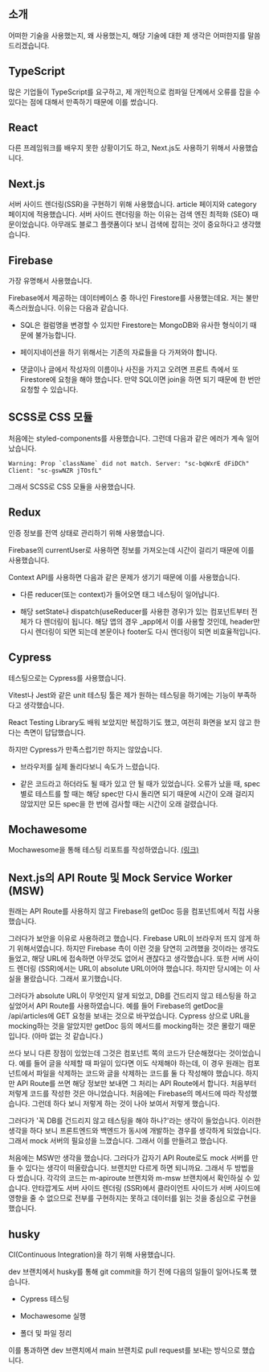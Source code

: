 ## 소개

어떠한 기술을 사용했는지, 왜 사용했는지, 해당 기술에 대한 제 생각은 어떠한지를 말씀드리겠습니다.

## TypeScript

많은 기업들이 TypeScript를 요구하고, 제 개인적으로 컴파일 단계에서 오류를 잡을 수 있다는 점에 대해서 만족하기 때문에 이를 썼습니다.

## React

다른 프레임워크를 배우지 못한 상황이기도 하고, Next.js도 사용하기 위해서 사용했습니다.

## Next.js

서버 사이드 렌더링(SSR)을 구현하기 위해 사용했습니다. article 페이지와 category 페이지에 적용했습니다. 서버 사이드 렌더링을 하는 이유는 검색 엔진 최적화 (SEO) 때문이었습니다. 아무래도 블로그 플랫폼이다 보니 검색에 잡히는 것이 중요하다고 생각했습니다.

## Firebase

가장 유명해서 사용했습니다.

Firebase에서 제공하는 데이터베이스 중 하나인 Firestore를 사용했는데요. 저는 불만족스러웠습니다. 이유는 다음과 같습니다.

- SQL은 컬럼명을 변경할 수 있지만 Firestore는 MongoDB와 유사한 형식이기 때문에 불가능합니다.

- 페이지네이션을 하기 위해서는 기존의 자료들을 다 가져와야 합니다.

- 댓글이나 글에서 작성자의 이름이나 사진을 가지고 오려면 프론트 측에서 또 Firestore에 요청을 해야 했습니다. 만약 SQL이면 join을 하면 되기 때문에 한 번만 요청할 수 있습니다.

## SCSS로 CSS 모듈

처음에는 styled-components를 사용했습니다. 그런데 다음과 같은 에러가 계속 일어났습니다.

```
Warning: Prop `className` did not match. Server: "sc-bqWxrE dFiDCh" Client: "sc-gswNZR jTOsfL"
```

그래서 SCSS로 CSS 모듈을 사용했습니다.

## Redux

인증 정보를 전역 상태로 관리하기 위해 사용했습니다.

Firebase의 currentUser로 사용하면 정보를 가져오는데 시간이 걸리기 때문에 이를 사용했습니다.

Context API를 사용하면 다음과 같은 문제가 생기기 때문에 이를 사용했습니다.

- 다른 reducer(또는 context)가 들어오면 태그 네스팅이 일어납니다.

- 해당 setState나 dispatch(useReducer를 사용한 경우)가 있는 컴포넌트부터 전체가 다 렌더링이 됩니다. 해당 앱의 경우 \_app에서 이를 사용할 것인데, header만 다시 렌더링이 되면 되는데 본문이나 footer도 다시 렌더링이 되면 비효율적입니다.

## Cypress

테스팅으로는 Cypress를 사용했습니다.

Vitest나 Jest와 같은 unit 테스팅 툴은 제가 원하는 테스팅을 하기에는 기능이 부족하다고 생각했습니다.

React Testing Library도 배워 보았지만 복잡하기도 했고, 여전히 화면을 보지 않고 한다는 측면이 답답했습니다.

하지만 Cypress가 만족스럽기만 하지는 않았습니다.

- 브라우저를 실제 돌리다보니 속도가 느렸습니다.

- 같은 코드라고 하더라도 될 때가 있고 안 될 때가 있었습니다. 오류가 났을 때, spec별로 테스트를 할 때는 해당 spec만 다시 돌리면 되기 때문에 시간이 오래 걸리지 않았지만 모든 spec을 한 번에 검사할 때는 시간이 오래 걸렸습니다.

## Mochawesome

Mochawesome을 통해 테스팅 리포트를 작성하였습니다. [(링크)](https://bada3670.github.io/ShareGround/mochawesome/report.html)

## Next.js의 API Route 및 Mock Service Worker (MSW)

원래는 API Route를 사용하지 않고 Firebase의 getDoc 등을 컴포넌트에서 직접 사용했습니다.

그러다가 보안을 이유로 사용하려고 했습니다. Firebase URL이 브라우저 뜨지 않게 하기 위해서였습니다. 하지만 Firebase 측이 이런 것을 당연히 고려했을 것이라는 생각도 들었고, 해당 URL에 접속하면 아무것도 없어서 괜찮다고 생각했습니다. 또한 서버 사이드 렌더링 (SSR)에서는 URL이 absolute URL이어야 했습니다. 하지만 당시에는 이 사실을 몰랐습니다. 그래서 포기했습니다.

그러다가 absolute URL이 무엇인지 알게 되었고, DB를 건드리지 않고 테스팅을 하고 싶었어서 API Route를 사용하였습니다. 예를 들어 Firebase의 getDoc을 /api/articles에 GET 요청을 보내는 것으로 바꾸었습니다. Cypress 상으로 URL을 mocking하는 것을 알았지만 getDoc 등의 메서드를 mocking하는 것은 몰랐기 때문입니다. (아마 없는 것 같습니다.)

쓰다 보니 다른 장점이 있었는데 그것은 컴포넌트 쪽의 코드가 단순해졌다는 것이었습니다. 예를 들어 글을 삭제할 때 파일이 있다면 이도 삭제해야 하는데, 이 경우 원래는 컴포넌트에서 파일을 삭제하는 코드와 글을 삭제하는 코드를 둘 다 작성해야 했습니다. 하지만 API Route를 쓰면 해당 정보만 보내면 그 처리는 API Route에서 합니다. 처음부터 저렇게 코드를 작성한 것은 아니었습니다. 처음에는 Firebase의 메서드에 따라 작성했습니다. 그런데 하다 보니 저렇게 하는 것이 나아 보여서 저렇게 했습니다.

그러다가 '꼭 DB를 건드리지 않고 테스팅을 해야 하나?'라는 생각이 들었습니다. 이러한 생각을 하다 보니 프론트엔드와 백엔드가 동시에 개발하는 경우를 생각하게 되었습니다. 그래서 mock 서버의 필요성을 느꼈습니다. 그래서 이를 만들려고 했습니다.

처음에는 MSW만 생각을 했습니다. 그러다가 갑자기 API Route로도 mock 서버를 만들 수 있다는 생각이 떠올랐습니다. 브랜치만 다르게 하면 되니까요. 그래서 두 방법을 다 썼습니다. 각각의 코드는 m-apiroute 브랜치와 m-msw 브랜치에서 확인하실 수 있습니다. 안타깝게도 서버 사이드 렌더링 (SSR)에서 클라이언트 사이드가 서버 사이드에 영향을 줄 수 없으므로 전부를 구현하지는 못하고 데이터를 읽는 것을 중심으로 구현을 했습니다.

## husky

CI(Continuous Integration)을 하기 위해 사용했습니다.

dev 브랜치에서 husky를 통해 git commit을 하기 전에 다음의 일들이 일어나도록 했습니다.

- Cypress 테스팅

- Mochawesome 실행

- 폴더 및 파일 정리

이를 통과하면 dev 브랜치에서 main 브랜치로 pull request를 보내는 방식으로 했습니다.
